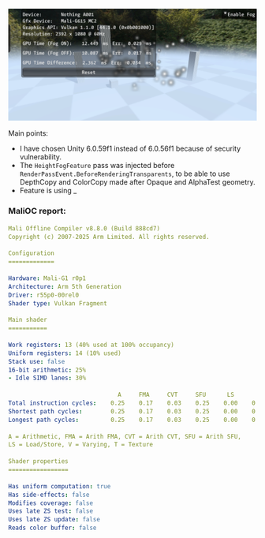 
![screen](./Pictures/Screenshot_20251014-143244.png)

Main points:
- I have chosen Unity 6.0.59f1 instead of 6.0.56f1 because of security vulnerability.
- The `HeightFogFeature` pass was injected before `RenderPassEvent.BeforeRenderingTransparents`, to be able to use DepthCopy and ColorCopy made after Opaque and AlphaTest geometry.
- Feature is using _

### MaliOC report:
```yaml
Mali Offline Compiler v8.8.0 (Build 888cd7)
Copyright (c) 2007-2025 Arm Limited. All rights reserved.

Configuration
=============

Hardware: Mali-G1 r0p1
Architecture: Arm 5th Generation
Driver: r55p0-00rel0
Shader type: Vulkan Fragment

Main shader
===========

Work registers: 13 (40% used at 100% occupancy)
Uniform registers: 14 (10% used)
Stack use: false
16-bit arithmetic: 25%
- Idle SIMD lanes: 30%

                               A     FMA     CVT     SFU      LS       V       T    Bound
Total instruction cycles:    0.25    0.17    0.03    0.25    0.00    0.06    0.25 A, SFU, T
Shortest path cycles:        0.25    0.17    0.03    0.25    0.00    0.06    0.25 A, SFU, T
Longest path cycles:         0.25    0.17    0.03    0.25    0.00    0.06    0.25 A, SFU, T

A = Arithmetic, FMA = Arith FMA, CVT = Arith CVT, SFU = Arith SFU,
LS = Load/Store, V = Varying, T = Texture

Shader properties
=================

Has uniform computation: true
Has side-effects: false
Modifies coverage: false
Uses late ZS test: false
Uses late ZS update: false
Reads color buffer: false
```
